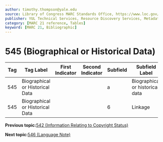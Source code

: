 ```yaml
---
author: timothy.thompson@yale.edu
source: Library of Congress MARC Standards Office, https://www.loc.gov/marc/bibliographic/bd545.html
publisher: YUL Technical Services, Resource Discovery Services, Metadata Services Unit
category: [MARC 21 reference, Tables]
keyword: [MARC 21, Bibliographic]
---
```


# 545 \(Biographical or Historical Data\)

|Tag|Tag Label|First Indicator|Second Indicator|Subfield|Subfield Label|Repeatable|
|---|---------|---------------|----------------|--------|--------------|----------|
|545|Biographical or Historical Data| | |a|Biographical or historical data|F|
|545|Biographical or Historical Data| | |6|Linkage|F|

**Previous topic:**[542 \(Information Relating to Copyright Status\)](../tables/542_bib_table.md)

**Next topic:**[546 \(Language Note\)](../tables/546_bib_table.md)

